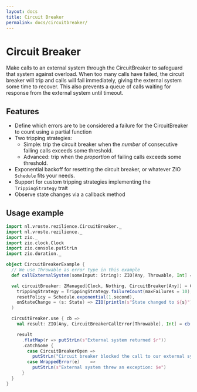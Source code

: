 ```yaml
---
layout: docs
title: Circuit Breaker
permalink: docs/circuitbreaker/
---
```


# Circuit Breaker
Make calls to an external system through the CircuitBreaker to safeguard that system against overload. When too many calls have failed, the circuit breaker will trip and calls will fail immediately, giving the external system some time to recover. This also prevents a queue of calls waiting for response from the external system until timeout.

## Features
* Define which errors are to be considered a failure for the CircuitBreaker to count using a partial function
* Two tripping strategies:
  * Simple: trip the circuit breaker when the _number_ of consecutive failing calls exceeds some threshold.
  * Advanced: trip when the _proportion_ of failing calls exceeds some threshold.
* Exponential backoff for resetting the circuit breaker, or whatever ZIO `Schedule` fits your needs.
* Support for custom tripping strategies implementing the `TrippingStrategy` trait
* Observe state changes via a callback method

## Usage example

```scala mdoc
import nl.vroste.rezilience.CircuitBreaker._
import nl.vroste.rezilience._
import zio._
import zio.clock.Clock
import zio.console.putStrLn
import zio.duration._

object CircuitBreakerExample {
  // We use Throwable as error type in this example
  def callExternalSystem(someInput: String): ZIO[Any, Throwable, Int] = ZIO.succeed(someInput.length)

  val circuitBreaker: ZManaged[Clock, Nothing, CircuitBreaker[Any]] = CircuitBreaker.make(
    trippingStrategy = TrippingStrategy.failureCount(maxFailures = 10),
    resetPolicy = Schedule.exponential(1.second),
    onStateChange = (s: State) => ZIO(println(s"State changed to ${s}")).ignore
  )

  circuitBreaker.use { cb =>
    val result: ZIO[Any, CircuitBreakerCallError[Throwable], Int] = cb(callExternalSystem("some input"))

    result
      .flatMap(r => putStrLn(s"External system returned $r"))
      .catchSome {
        case CircuitBreakerOpen =>
          putStrLn("Circuit breaker blocked the call to our external system")
        case WrappedError(e)    =>
          putStrLn(s"External system threw an exception: $e")
      }
  }
}
```
